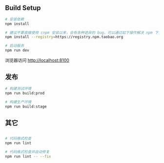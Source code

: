 ## Build Setup
```bash
# 安装依赖
npm install

# 建议不要直接使用 cnpm 安装以来，会有各种诡异的 bug。可以通过如下操作解决 npm 下载速度慢的问题
npm install --registry=https://registry.npm.taobao.org

# 启动服务
npm run dev
```

浏览器访问 [http://localhost:8100](http://localhost:8100)

## 发布

```bash
# 构建测试环境
npm run build:prod

# 构建生产环境
npm run build:stage
```

## 其它

```bash

# 代码格式检查
npm run lint

# 代码格式检查并自动修复
npm run lint -- --fix
```
